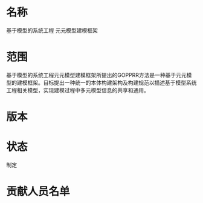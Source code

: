 # 名称

基于模型的系统工程 元元模型建模框架

# 范围
基于模型的系统工程元元模型建模框架所提出的GOPPRR方法是一种基于元元模型的建模框架。目标提出一种统一的本体构建架构及构建规范以描述基于模型系统工程相关模型，实现建模过程中多元模型信息的共享和通用。

# 版本

# 状态

制定

# 贡献人员名单
